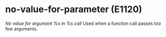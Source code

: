 # no-value-for-parameter (E1120)
*No value for argument %s in %s call* Used when a function call passes
too few arguments.
